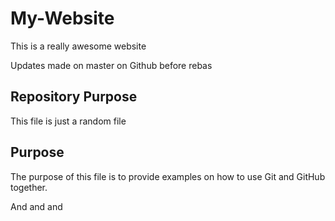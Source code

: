 # My-Website

This is a really awesome website

Updates made on master on Github before rebas
## Repository Purpose

This file is just a random file

## Purpose

The purpose of this file is to provide examples
on how to use Git and GitHub together.

And and and
